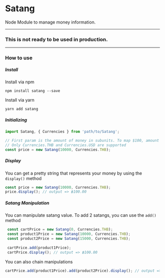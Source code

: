 # Satang
Node Module to manage money information.

-------
### This is not ready to be used in production. 
-------

### How to use

##### Install

Install via npm
```
npm install satang --save
```

Install via yarn
```
yarn add satang
```

##### Initializing
```javascript
import Satang, { Currencies } from 'path/to/Satang';

// First param is the amount of money in subunits. To map $100, amount should be 10000.
// Only Currencies.THB and Currencies.USD are supported
const price = new Satang(10000, Currencies.THB); 
```

##### Display

You can get a pretty string that represents your money by using the `display()` method

```javascript
const price = new Satang(10000, Currencies.THB);
price.display(); // output => ฿100.00
```

##### Satang Manipulation

You can manipulate satang value. To add 2 satangs, you can use the `add()` method

```javascript
 const cartPrice = new Satang(0, Currencies.THB);
 const product1Price = new Satang(10000, Currencies.THB);
 const product2Price = new Satang(15000, Currencies.THB);
 
 cartPrice.add(product1Price);
 cartPrice.display(); // output => ฿100.00
```

You can also chain manipulations

```javascript
cartPrice.add(product1Price).add(product2Price).display(); // output => ฿250.00
```
